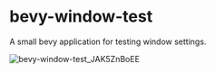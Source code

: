 # bevy-window-test

A small bevy application for testing window settings.

![bevy-window-test_JAK5ZnBoEE](https://github.com/user-attachments/assets/116d006a-cc3a-4aed-8216-a97596bd5b7a)
